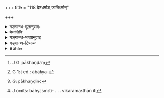 +++
title = "118 देशधर्माञ् जातिधर्मान्"

+++

<details><summary>गङ्गानथ-मूलानुवादः</summary>

The eternal laws op countries, duties op castes and laws of dynasties,—also the laws relating to heretics and to guilds,—all this manu has expounded in these Institutes.—(118)
</details>

<details><summary>मेधातिथिः</summary>

तद् एव साकल्याभिधानं द्रढयति । प्रतिनियते देशे ऽनुष्ठीयमाना न सर्वस्यां पृथिव्यां ते **दशधर्माः** । ब्राह्मणादिजात्याश्रया **जातिधर्माः** । **कुलधर्माः** प्रख्यातवंशप्रवर्तिता इति । पाषण्डं[^१६२] प्रतिषिद्धव्रतचर्या बाह्यस्मृतिसमाश्रयास्[^१६३] तत्र ये धर्माः । "पाषण्डिनो[^१६४] विकर्मस्थान्" (म्ध् ४.३०) इति[^१६५] । **गणः** संघातो वणिक्कारुकुशीलवादीनाम् । तान् सर्वधर्मान् भगवान् **मनुर्** **अस्मिञ् छास्त्रे उक्तवान्** ॥ १.११८ ॥


[^१६५]:
     J omits: bāhyasmṛti- . . . vikaramasthān iti


[^१६४]:
     G: pākhaṇḍino


[^१६३]:
     G 1st ed.: ābāhya-


[^१६२]:
     J G: pākhaṇḍaṃ
</details>

<details><summary>गङ्गानथ-भाष्यानुवादः</summary>

The present verse further confirms the complete character of the Treatise. ‘*Laws of countries*’—those that are observed in particular countries, and not over the whole earth;—‘*Duties of castes*’—those pertaining specifically to the Brāhmaṇa and other castes.—‘*Laws of dynasties*’—those promulgated by famous dynasties;—‘*Heresy*’ consists in the keeping of such observances as are prohibited; and ‘*laws of heretics*’ are those laws that are based upon heterodox treatises; the ‘heretics’ being described (in 430) as ‘persons addicted to improper deeds.’—‘Guilds,’ companies; of traders, artisans, actors and so forth.

All these laws and duties the revered ‘*Manu has expounded in these*
*Institutes*’—(118)
</details>

<details><summary>गङ्गानथ-टिप्पन्यः</summary>

‘*Deśadharma*’—is *local custom*, *e.g*. the ‘*Holāka*’ or Holi
festival, which is peculiar to ‘North India’; and there also it is
observed in different ways in different parts of the country.

Burnell—‘It is worth while to compare the twelfth lecture with the
first, on which it throws considerable light.’

This has been improved upon by Hopkins who, with a transcendent insight
peculiar to a certain well-known sect of orientalists, opines the ‘whole
character’ of the first lecture ‘as that of a later prefix to the work.’
It is really a treat to see how far people are carried away by their
eagerness to say something ‘new.’

One fails to see the logic of the argument that, because the first
lecture contains much more mingling of philosophical views, therefore it
must be a later prefix. It would indeed be more logical to expect the
‘later prefix’ to be more accurate and lucid than what has preceded it!
In fact the whole trouble regarding the first Discourse has arisen from
the efforts made by commentators—Sanskrit and English—to read in the
verses a systematic account of one or the other of the two well-known
systems of the ‘Sāṅkhya’ and the ‘Vedānta’. Hopkins himself finds it
‘difficult to bring such verses as 53 ff. into harmony with the Sāṅkhya
doctrine.’ But has Manu himself anywhere told him that he was expounding
things in accordance with the ‘Sāṅkhya doctrine’? It does not appear to
be fair to impose a doctrine upon the writer and then to take him to
task for not being in harmony with that doctrine.
</details>

<details><summary>Bühler</summary>

118	The primeval laws of countries, of castes (gati), of families, and the rules concerning heretics and companies (of traders and the like)- (all that) Manu has declared in these Institutes.
</details>
